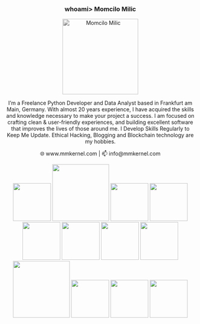 <h3 align="center"> whoami> Momcilo Milic </h3>

<p align="center"><img style="filter: grayscale(100%);" width="200" src="https://i0.wp.com/mmkernel.com/wp-content/uploads/2022/11/momcilo-milic.jpg" alt="Momcilo Milic"></p>

<p align="center">
I’m a Freelance Python Developer and Data Analyst based in Frankfurt am Main, Germany. With almost 20 years experience, I have acquired the skills and knowledge necessary to make your project a success. I am focused on crafting clean & user-friendly experiences, and building excellent software that improves the lives of those around me.
I Develop Skills Regularly to Keep Me Update. Ethical Hacking, Blogging and Blockchain technology are my hobbies.
</p>
<p align="center"> 🌐 www.mmkernel.com | 📫 info@mmkernel.com</p>

<p align="center">
<img width="100" src="https://i0.wp.com/mmkernel.com/wp-content/uploads/2022/11/python.png">
<img width="150" src="https://i0.wp.com/mmkernel.com/wp-content/uploads/2022/11/django_logo.png">
<img width="100" src="https://i0.wp.com/mmkernel.com/wp-content/uploads/2022/11/js-logo.png">
<img width="100" src="https://i0.wp.com/mmkernel.com/wp-content/uploads/2022/11/react_logo.png">
<img width="100" src="https://i0.wp.com/mmkernel.com/wp-content/uploads/2022/11/html5_logo.png">
<img width="100" src="https://i0.wp.com/mmkernel.com/wp-content/uploads/2022/11/css3_logo.png">
<img width="100" src="https://i0.wp.com/mmkernel.com/wp-content/uploads/2022/11/pandas_logo.png">
<img width="100" src="https://i0.wp.com/mmkernel.com/wp-content/uploads/2022/11/numpy_logo.png">
<img width="150" src="https://i0.wp.com/mmkernel.com/wp-content/uploads/2022/11/git_logo.png">
<img width="100" src="https://i0.wp.com/mmkernel.com/wp-content/uploads/2022/11/nodejs_logo.png">
<img width="100" src="https://i0.wp.com/mmkernel.com/wp-content/uploads/2022/11/docker_logo.png">
<img width="100" src="https://i0.wp.com/mmkernel.com/wp-content/uploads/2022/11/linux_logo.png">
</p>

<!---
mmkernel/mmkernel is a ✨ special ✨ repository because its `README.md` (this file) appears on your GitHub profile.
You can click the Preview link to take a look at your changes.
--->
